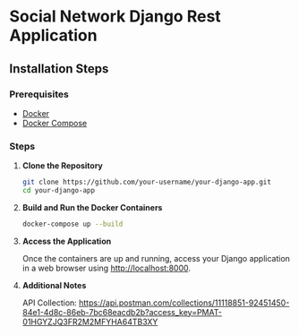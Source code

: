 # Social Network Django Rest Application

## Installation Steps

### Prerequisites
- [Docker](https://docs.docker.com/get-docker/)
- [Docker Compose](https://docs.docker.com/compose/install/)

### Steps

1. **Clone the Repository**

    ```bash
    git clone https://github.com/your-username/your-django-app.git
    cd your-django-app
    ```

2. **Build and Run the Docker Containers**

    ```bash
    docker-compose up --build
    ```

3. **Access the Application**

    Once the containers are up and running, access your Django application in a web browser using [http://localhost:8000](http://localhost:8000).

4. **Additional Notes**

    API Collection: https://api.postman.com/collections/11118851-92451450-84e1-4d8c-86eb-7bc68eacdb2b?access_key=PMAT-01HGYZJQ3FR2M2MFYHA64TB3XY

